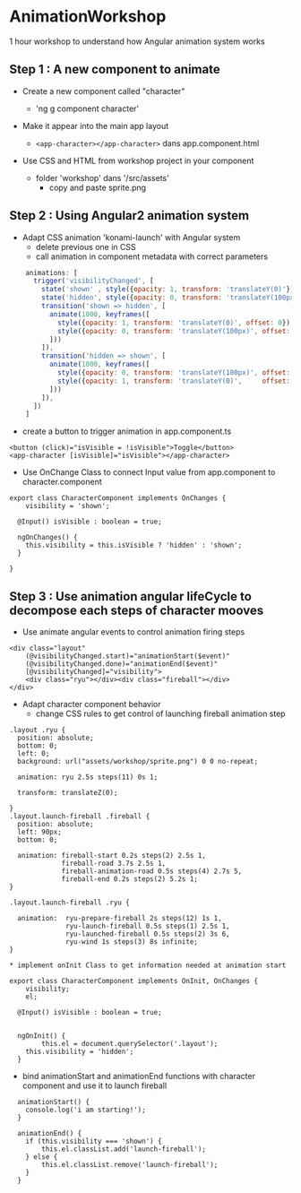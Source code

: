 # AnimationWorkshop


1 hour workshop to understand how Angular animation system works

## Step 1 : A new component to animate

* Create a new component called "character"
	* 'ng g component character'

* Make it appear into the main app layout 
	* `<app-character></app-character>` dans app.component.html

* Use CSS and HTML from workshop project in your component
	* folder 'workshop' dans '/src/assets'
		* copy and paste sprite.png

## Step 2 : Using Angular2 animation system

* Adapt CSS animation 'konami-launch' with Angular system
	* delete previous one in CSS
	* call animation in component metadata with correct parameters

```javascript
	animations: [
	  trigger('visibilityChanged', [
	    state('shown' , style({opacity: 1, transform: 'translateY(0)'})),
	    state('hidden', style({opacity: 0, transform: 'translateY(100px)'})),
	  	transition('shown => hidden', [
	      animate(1000, keyframes([
	        style({opacity: 1, transform: 'translateY(0)', offset: 0}),
	        style({opacity: 0, transform: 'translateY(100px)', offset: 1.0})
	      ]))
	  	]),
	    transition('hidden => shown', [
	      animate(1000, keyframes([
	        style({opacity: 0, transform: 'translateY(100px)', offset: 0}),
	        style({opacity: 1, transform: 'translateY(0)',     offset: 1.0})
	      ]))
	  	]),
	  ])
	]
```


* create a button to trigger animation in app.component.ts

```
<button (click)="isVisible = !isVisible">Toggle</button>
<app-character [isVisible]="isVisible"></app-character>
```

* Use OnChange Class to connect Input value from app.component to character.component

```
export class CharacterComponent implements OnChanges {
	visibility = 'shown';

  @Input() isVisible : boolean = true;

  ngOnChanges() {
  	this.visibility = this.isVisible ? 'hidden' : 'shown';
  }
  
}
```

## Step 3 : Use animation angular lifeCycle to decompose each steps of character mooves

* Use animate angular events to control animation firing steps

```
<div class="layout"
	(@visibilityChanged.start)="animationStart($event)"
	(@visibilityChanged.done)="animationEnd($event)"
	[@visibilityChanged]="visibility">
	<div class="ryu"></div><div class="fireball"></div>
</div>
```

* Adapt character component behavior 
	* change CSS rules to get control of launching fireball animation step

```
.layout .ryu {
  position: absolute;
  bottom: 0;
  left: 0;
  background: url("assets/workshop/sprite.png") 0 0 no-repeat; 

  animation: ryu 2.5s steps(11) 0s 1;              

  transform: translateZ(0);

}
.layout.launch-fireball .fireball {
  position: absolute;
  left: 90px;
  bottom: 0;

  animation: fireball-start 0.2s steps(2) 2.5s 1,
             fireball-road 3.7s 2.5s 1,
             fireball-animation-road 0.5s steps(4) 2.7s 5,
             fireball-end 0.2s steps(2) 5.2s 1;
}

.layout.launch-fireball .ryu {

  animation:  ryu-prepare-fireball 2s steps(12) 1s 1,
              ryu-launch-fireball 0.5s steps(1) 2.5s 1,
              ryu-launched-fireball 0.5s steps(2) 3s 6,
              ryu-wind 1s steps(3) 8s infinite;
}
```

	* implement onInit Class to get information needed at animation start

```
export class CharacterComponent implements OnInit, OnChanges {
	visibility;
	el;

  @Input() isVisible : boolean = true;


  ngOnInit() {
		this.el = document.querySelector('.layout');
  	this.visibility = 'hidden';
  }
```

* bind animationStart and animationEnd functions with character component and use it to launch fireball

```
  animationStart() {
  	console.log('i am starting!');
  }

  animationEnd() {
  	if (this.visibility === 'shown') {
  		this.el.classList.add('launch-fireball');
  	} else {
  		this.el.classList.remove('launch-fireball');
  	}
  }
```
